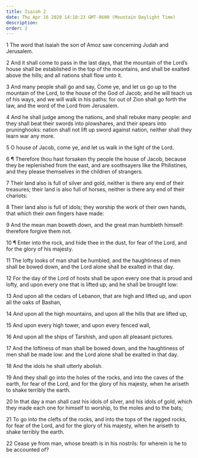 ```yaml
---
title: Isaiah 2
date: Thu Apr 16 2020 14:10:23 GMT-0600 (Mountain Daylight Time)
description: 
order: 2
---
```


<p>
  1 The word that Isaiah the son of Amoz saw concerning Judah and Jerusalem.
</p>
<p>
  2 And it shall come to pass in the last days, that the mountain of the
  Lord&#x2019;s house shall be established in the top of the mountains, and
  shall be exalted above the hills; and all nations shall flow unto it.
</p>
<p>
  3 And many people shall go and say, Come ye, and let us go up to the mountain
  of the Lord, to the house of the God of Jacob; and he will teach us of his
  ways, and we will walk in his paths: for out of Zion shall go forth the law,
  and the word of the Lord from Jerusalem.
</p>
<p>
  4 And he shall judge among the nations, and shall rebuke many people: and they
  shall beat their swords into plowshares, and their spears into pruninghooks:
  nation shall not lift up sword against nation, neither shall they learn war
  any more.
</p>
<p>5 O house of Jacob, come ye, and let us walk in the light of the Lord.</p>
<p>
  6 &#xB6; Therefore thou hast forsaken thy people the house of Jacob, because
  they be replenished from the east, and are soothsayers like the Philistines,
  and they please themselves in the children of strangers.
</p>
<p>
  7 Their land also is full of silver and gold, neither is there any end of
  their treasures; their land is also full of horses, neither is there any end
  of their chariots:
</p>
<p>
  8 Their land also is full of idols; they worship the work of their own hands,
  that which their own fingers have made:
</p>
<p>
  9 And the mean man boweth down, and the great man humbleth himself: therefore
  forgive them not.
</p>
<p>
  10 &#xB6; Enter into the rock, and hide thee in the dust, for fear of the
  Lord, and for the glory of his majesty.
</p>
<p>
  11 The lofty looks of man shall be humbled, and the haughtiness of men shall
  be bowed down, and the Lord alone shall be exalted in that day.
</p>
<p>
  12 For the day of the Lord of hosts shall be upon every one that is proud and
  lofty, and upon every one that is lifted up; and he shall be brought low:
</p>
<p>
  13 And upon all the cedars of Lebanon, that are high and lifted up, and upon
  all the oaks of Bashan,
</p>
<p>
  14 And upon all the high mountains, and upon all the hills that are lifted up,
</p>
<p>15 And upon every high tower, and upon every fenced wall,</p>
<p>16 And upon all the ships of Tarshish, and upon all pleasant pictures.</p>
<p>
  17 And the loftiness of man shall be bowed down, and the haughtiness of men
  shall be made low: and the Lord alone shall be exalted in that day.
</p>
<p>18 And the idols he shall utterly abolish.</p>
<p>
  19 And they shall go into the holes of the rocks, and into the caves of the
  earth, for fear of the Lord, and for the glory of his majesty, when he ariseth
  to shake terribly the earth.
</p>
<p>
  20 In that day a man shall cast his idols of silver, and his idols of gold,
  which they made each one for himself to worship, to the moles and to the bats;
</p>
<p>
  21 To go into the clefts of the rocks, and into the tops of the ragged rocks,
  for fear of the Lord, and for the glory of his majesty, when he ariseth to
  shake terribly the earth.
</p>
<p>
  22 Cease ye from man, whose breath is in his nostrils: for wherein is he to be
  accounted of?
</p>
